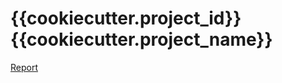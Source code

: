 # {{cookiecutter.project_id}} {{cookiecutter.project_name}}

[Report](http://bioinformatics-reports.s3-website-us-west-2.amazonaws.com/{{cookiecutter.program}}/{{cookiecutter.project_id}})
